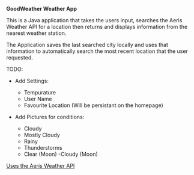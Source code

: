 **GoodWeather Weather App**

This is a Java application that takes the users input, searches the Aeris Weather API for a location then returns and displays information from the nearest weather
station.

The Application saves the last searched city locally and uses that information to automatically search the most recent location that the user requested.

TODO:
- Add Settings:
  - Tempurature 
  - User Name
  - Favourite Location (Will be persistant on the homepage)
  
- Add Pictures for conditions:
  - Cloudy
  - Mostly Cloudy
  - Rainy
  - Thunderstorms
  - Clear (Moon)
  -Cloudy (Moon)
  
[Uses the Aeris Weather API](https://rapidapi.com/aerisweather-aerisweather/api/aerisweather1)
